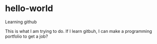 # hello-world
Learning github

This is what I am trying to do.
If I learn gitbuh, I can make a programming portfolio to get a job?
